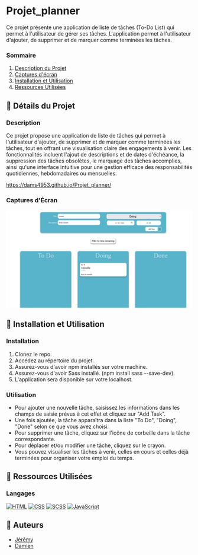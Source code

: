 # Projet_planner

Ce projet présente une application de liste de tâches (To-Do List) qui permet à l'utilisateur de gérer ses tâches. L'application permet à l'utilisateur d'ajouter, de supprimer et de marquer comme terminées les tâches.

### Sommaire

1. [Description du Projet](#description)
2. [Captures d'écran](#captures-décran)
3. [Installation et Utilisation](#installation)
4. [Ressources Utilisées](#langages)

## 📌 Détails du Projet

### Description

Ce projet propose une application de liste de tâches qui permet à l'utilisateur d'ajouter, de supprimer et de marquer comme terminées les tâches, tout en offrant une visualisation claire des engagements à venir. Les fonctionnalités incluent l'ajout de descriptions et de dates d'échéance, la suppression des tâches obsolètes, le marquage des tâches accomplies, ainsi qu'une interface intuitive pour une gestion efficace des responsabilités quotidiennes, hebdomadaires ou mensuelles.

https://dams4953.github.io/Projet_planner/

### Captures d'Écran
![Capture d'écran de l'application](todolist1.png)

## 📌 Installation et Utilisation

### Installation
1. Clonez le repo.
2. Accédez au répertoire du projet.
3. Assurez-vous d'avoir npm installés sur votre machine.
4. Assurez-vous d'avoir Sass installé. (npm install sass --save-dev).
5. L'application sera disponible sur votre localhost.

### Utilisation
- Pour ajouter une nouvelle tâche, saisissez les informations dans les champs de saisie prévus à cet effet et cliquez sur "Add Task".
- Une fois ajoutée, la tâche apparaîtra dans la liste "To Do", "Doing", "Done" selon ce que vous avez choisi.
- Pour supprimer une tâche, cliquez sur l'icône de corbeille dans la tâche correspondante.
- Pour déplacer et/ou modifier une tâche, cliquez sur le crayon.
- Vous pouvez visualiser les tâches à venir, celles en cours et celles déjà terminées pour organiser votre emploi du temps.

## 📌 Ressources Utilisées

### Langages
[![HTML](https://img.shields.io/badge/HTML-orange?style=flat-square&logo=html5)](https://www.w3.org/html/)
[![CSS](https://img.shields.io/badge/CSS-blue?style=flat-square&logo=css3)](https://www.w3.org/Style/CSS/)
[![SCSS](https://img.shields.io/badge/SCSS-purple?style=flat-square&logo=sass)](https://sass-lang.com/)
[![JavaScript](https://img.shields.io/badge/JavaScript-yellow?style=flat-square&logo=javascript)](https://www.javascript.com/)

## 📌 Auteurs

- [Jérémy](https://github.com/jezeville)
- [Damien](https://github.com/Dams4953)



